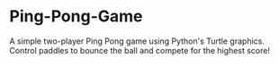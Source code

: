 # Ping-Pong-Game
A simple two-player Ping Pong game using Python's Turtle graphics. Control paddles to bounce the ball and compete for the highest score!
